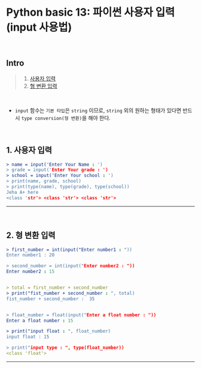 # Python basic 13: 파이썬 사용자 입력 (input 사용법)

<br>

## Intro

> 1. [사용자 입력](https://github.com/JeHa00/TIL/edit/master/Python/basic/basic_13_input.md#1-%EC%82%AC%EC%9A%A9%EC%9E%90-%EC%9E%85%EB%A0%A5)
> 2. [형 변환 입력](https://github.com/JeHa00/TIL/edit/master/Python/basic/basic_13_input.md#2-%ED%98%95-%EB%B3%80%ED%99%98-%EC%9E%85%EB%A0%A5)

<br>

- `input` 함수는 `기본 타입`은 `string` 이므로, `string` 외의 원하는 형태가 있다면 반드시 `type conversion(형 변환)`을 해야 한다.

<br>

## 1. 사용자 입력

```yml
> name = input('Enter Your Name : ')
> grade = input('Enter Your grade : ')
> school = input('Enter Your school : ')
> print(name, grade, school)
> print(type(name), type(grade), type(school))
Jeha A+ here
<class 'str'> <class 'str'> <class 'str'>
```

---

<br>

## 2. 형 변환 입력

```yml
> first_number = int(input("Enter number1 : "))
Enter number1 : 20

> second_number = int(input("Enter number2 : "))
Enter number2 : 15


> total = first_number + second_number
> print("fist_number + second_number : ", total)
fist_number + second_number :  35


> float_number = float(input("Enter a float number : "))
Enter a float number : 15

> print("input float : ", float_number)
input float : 15

> print("input type : ", type(float_number))
<class 'float'>
```

---

<br>
